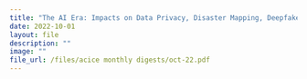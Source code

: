 ```yaml
---
title: "The AI Era: Impacts on Data Privacy, Disaster Mapping, Deepfakes and Others"
date: 2022-10-01
layout: file
description: ""
image: ""
file_url: /files/acice monthly digests/oct-22.pdf
---
```

